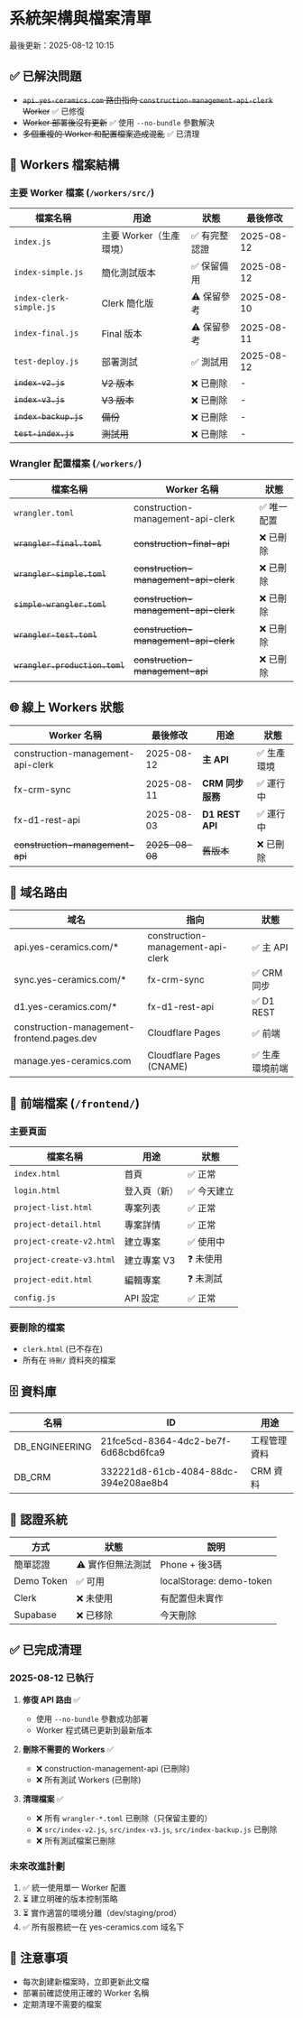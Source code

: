 # 系統架構與檔案清單
最後更新：2025-08-12 10:15

## ✅ 已解決問題
- ~~`api.yes-ceramics.com` 路由指向 `construction-management-api-clerk` Worker~~ ✅ 已修復
- ~~Worker 部署後沒有更新~~ ✅ 使用 `--no-bundle` 參數解決
- ~~多個重複的 Worker 和配置檔案造成混亂~~ ✅ 已清理

## 📁 Workers 檔案結構

### 主要 Worker 檔案 (`/workers/src/`)
| 檔案名稱 | 用途 | 狀態 | 最後修改 |
|---------|------|------|---------|
| `index.js` | 主要 Worker（生產環境） | ✅ 有完整認證 | 2025-08-12 |
| `index-simple.js` | 簡化測試版本 | ✅ 保留備用 | 2025-08-12 |
| `index-clerk-simple.js` | Clerk 簡化版 | ⚠️ 保留參考 | 2025-08-10 |
| `index-final.js` | Final 版本 | ⚠️ 保留參考 | 2025-08-11 |
| `test-deploy.js` | 部署測試 | ✅ 測試用 | 2025-08-12 |
| ~~`index-v2.js`~~ | ~~V2 版本~~ | ❌ 已刪除 | - |
| ~~`index-v3.js`~~ | ~~V3 版本~~ | ❌ 已刪除 | - |
| ~~`index-backup.js`~~ | ~~備份~~ | ❌ 已刪除 | - |
| ~~`test-index.js`~~ | ~~測試用~~ | ❌ 已刪除 | - |

### Wrangler 配置檔案 (`/workers/`)
| 檔案名稱 | Worker 名稱 | 狀態 |
|---------|------------|------|
| `wrangler.toml` | construction-management-api-clerk | ✅ 唯一配置 |
| ~~`wrangler-final.toml`~~ | ~~construction-final-api~~ | ❌ 已刪除 |
| ~~`wrangler-simple.toml`~~ | ~~construction-management-api-clerk~~ | ❌ 已刪除 |
| ~~`simple-wrangler.toml`~~ | ~~construction-management-api-clerk~~ | ❌ 已刪除 |
| ~~`wrangler-test.toml`~~ | ~~construction-management-api-clerk~~ | ❌ 已刪除 |
| ~~`wrangler.production.toml`~~ | ~~construction-management-api~~ | ❌ 已刪除 |

## 🌐 線上 Workers 狀態
| Worker 名稱 | 最後修改 | 用途 | 狀態 |
|------------|---------|------|------|
| construction-management-api-clerk | 2025-08-12 | **主 API** | ✅ 生產環境 |
| fx-crm-sync | 2025-08-11 | **CRM 同步服務** | ✅ 運行中 |
| fx-d1-rest-api | 2025-08-03 | **D1 REST API** | ✅ 運行中 |
| ~~construction-management-api~~ | ~~2025-08-08~~ | ~~舊版本~~ | ❌ 已刪除 |

## 🔗 域名路由
| 域名 | 指向 | 狀態 |
|-----|------|------|
| api.yes-ceramics.com/* | construction-management-api-clerk | ✅ 主 API |
| sync.yes-ceramics.com/* | fx-crm-sync | ✅ CRM 同步 |
| d1.yes-ceramics.com/* | fx-d1-rest-api | ✅ D1 REST |
| construction-management-frontend.pages.dev | Cloudflare Pages | ✅ 前端 |
| manage.yes-ceramics.com | Cloudflare Pages (CNAME) | ✅ 生產環境前端 |

## 📱 前端檔案 (`/frontend/`)

### 主要頁面
| 檔案名稱 | 用途 | 狀態 |
|---------|------|------|
| `index.html` | 首頁 | ✅ 正常 |
| `login.html` | 登入頁（新） | ✅ 今天建立 |
| `project-list.html` | 專案列表 | ✅ 正常 |
| `project-detail.html` | 專案詳情 | ✅ 正常 |
| `project-create-v2.html` | 建立專案 | ✅ 使用中 |
| `project-create-v3.html` | 建立專案 V3 | ❓ 未使用 |
| `project-edit.html` | 編輯專案 | ❓ 未測試 |
| `config.js` | API 設定 | ✅ 正常 |

### 要刪除的檔案
- `clerk.html` (已不存在)
- 所有在 `待刪/` 資料夾的檔案

## 🗄️ 資料庫
| 名稱 | ID | 用途 |
|-----|-----|------|
| DB_ENGINEERING | 21fce5cd-8364-4dc2-be7f-6d68cbd6fca9 | 工程管理資料 |
| DB_CRM | 332221d8-61cb-4084-88dc-394e208ae8b4 | CRM 資料 |

## 🔑 認證系統
| 方式 | 狀態 | 說明 |
|-----|------|------|
| 簡單認證 | ⚠️ 實作但無法測試 | Phone + 後3碼 |
| Demo Token | ✅ 可用 | localStorage: demo-token |
| Clerk | ❌ 未使用 | 有配置但未實作 |
| Supabase | ❌ 已移除 | 今天刪除 |

## ✅ 已完成清理

### 2025-08-12 已執行
1. **修復 API 路由** ✅
   - 使用 `--no-bundle` 參數成功部署
   - Worker 程式碼已更新到最新版本

2. **刪除不需要的 Workers** ✅
   - ❌ construction-management-api (已刪除)
   - ❌ 所有測試 Workers (已刪除)

3. **清理檔案** ✅
   - ❌ 所有 `wrangler-*.toml` 已刪除（只保留主要的）
   - ❌ `src/index-v2.js`, `src/index-v3.js`, `src/index-backup.js` 已刪除
   - ❌ 所有測試檔案已刪除

### 未來改進計劃
1. ✅ 統一使用單一 Worker 配置
2. ⏳ 建立明確的版本控制策略
3. ⏳ 實作適當的環境分離（dev/staging/prod）
4. ✅ 所有服務統一在 yes-ceramics.com 域名下

## 📝 注意事項
- 每次創建新檔案時，立即更新此文檔
- 部署前確認使用正確的 Worker 名稱
- 定期清理不需要的檔案